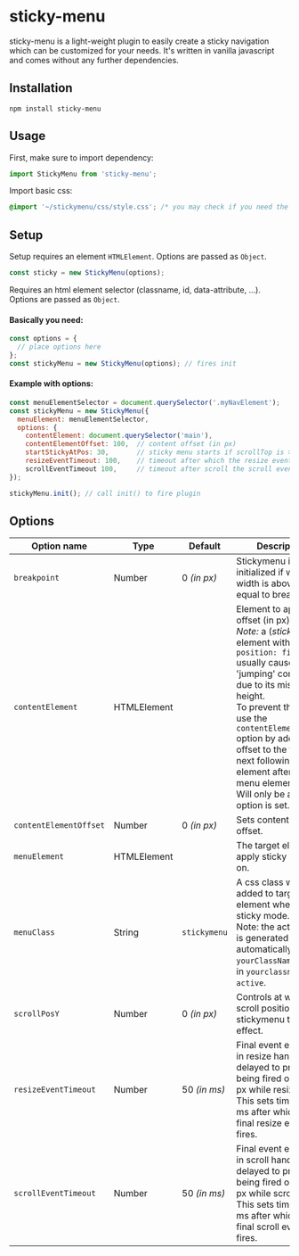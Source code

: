 # sticky-menu
sticky-menu is a light-weight plugin to easily create a sticky navigation which can be customized for your needs.
It's written in vanilla javascript and comes without any further dependencies. 

## Installation
```npm
npm install sticky-menu
```

## Usage
First, make sure to import dependency:
```javascript
import StickyMenu from 'sticky-menu';
```

Import basic css:
```css
@import '~/stickymenu/css/style.css'; /* you may check if you need the tilde (~) alias for /node_modules folder. */
```

## Setup
Setup requires an element `HTMLElement`.
Options are passed as `Object`.
```javascript
const sticky = new StickyMenu(options);
```

Requires an html element selector (classname, id, data-attribute, …).<br>
Options are passed as `Object`.

#### Basically you need:
```javascript
const options = {
  // place options here
};
const stickyMenu = new StickyMenu(options); // fires init
```

#### Example with options:
```javascript
const menuElementSelector = document.querySelector('.myNavElement');
const stickyMenu = new StickyMenu({
  menuElement: menuElementSelector,
  options: {
    contentElement: document.querySelector('main'), 
    contentElementOffset: 100,  // content offset (in px)
    startStickyAtPos: 30,       // sticky menu starts if scrollTop is >= 30px
    resizeEventTimeout: 100,    // timeout after which the resize event fires (in ms)
    scrollEventTimeout 100,     // timeout after scroll the scroll event fires (in ms). 
});

stickyMenu.init(); // call init() to fire plugin
```

## Options
| Option name | Type | Default | Description | Required |
|---|---|---|---|---|
| `breakpoint` | Number  | 0 _(in px)_ | Stickymenu is only initialized if window width is above or equal to breakpoint.  | false |
| `contentElement` | HTMLElement  || Element to apply offset (in px) on.<br>_Note:_ a (_sticky_) element with `position: fixed` usually causes 'jumping' content due to its missing height.<br>To prevent that, just use the `contentElementOffset` option by adding offset to the to the next following element after your menu element.<br> Will only be applied if option is set. | false |
| `contentElementOffset` | Number | 0 _(in px)_ | Sets content element offset. | false |
| `menuElement` | HTMLElement  |  | The target element to apply sticky mode on. | **true** |
| `menuClass` | String  | `stickymenu` | A css class which is added to target element when in sticky mode.<br>Note: the active class is generated automatically. `yourClassName` results in `yourclassname-active`.  | false |
| `scrollPosY` | Number  | 0 _(in px)_ | Controls at which scroll position the stickymenu takes effect. | false |
| `resizeEventTimeout` | Number  | 50 _(in ms)_ | Final event execution in resize handler is delayed to prevent being fired on every px while resizing.<br>This sets timeout in ms after which the final resize event fires. | false |
| `scrollEventTimeout` | Number  | 50 _(in ms)_ | Final event execution in scroll handler is delayed to prevent being fired on every px while scrolling.<br>This sets timeout in ms after which the final scroll event fires. | false |
